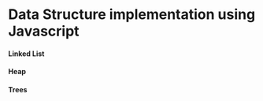 <h1>Data Structure implementation using Javascript</h1>

<h4> Linked List</h4>

<h4>Heap</h4>

<h4>Trees</h4>

<h4></h4>


